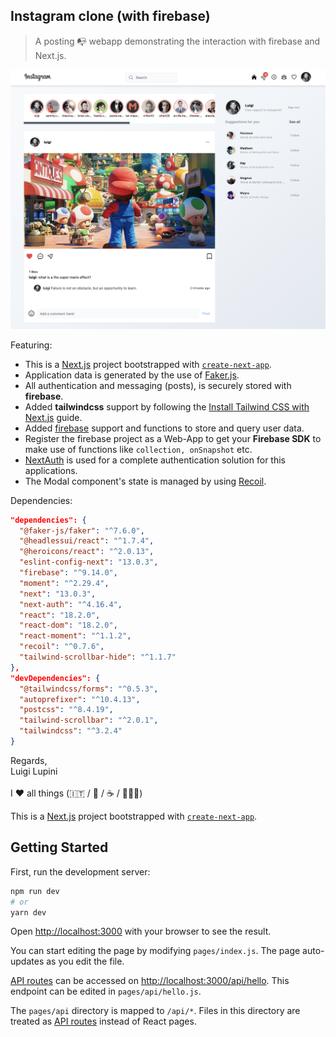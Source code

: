 ## Instagram clone (with firebase)

> A posting 📭 webapp demonstrating the interaction with firebase and Next.js.

![alt text](./capture.png)

Featuring:

- This is a [Next.js](https://nextjs.org/) project bootstrapped with [`create-next-app`](https://github.com/vercel/next.js/tree/canary/packages/create-next-app).
- Application data is generated by the use of [Faker.js](https://fakerjs.dev/).
- All authentication and messaging (posts), is securely stored with **firebase**.
- Added **tailwindcss** support by following the [Install Tailwind CSS with Next.js](https://tailwindcss.com/docs/guides/nextjs) guide.
- Added [firebase](https://www.npmjs.com/package/firebase) support and functions to store and query user data.
- Register the firebase project as a Web-App to get your **Firebase SDK** to make use of functions like `collection, onSnapshot` etc.
- [NextAuth](https://next-auth.js.org/getting-started/introduction) is used for a complete authentication solution for this applications.
- The Modal component's state is managed by using [Recoil](https://recoiljs.org/).

Dependencies:

```json
"dependencies": {
  "@faker-js/faker": "^7.6.0",
  "@headlessui/react": "^1.7.4",
  "@heroicons/react": "^2.0.13",
  "eslint-config-next": "13.0.3",
  "firebase": "^9.14.0",
  "moment": "^2.29.4",
  "next": "13.0.3",
  "next-auth": "^4.16.4",
  "react": "18.2.0",
  "react-dom": "18.2.0",
  "react-moment": "^1.1.2",
  "recoil": "^0.7.6",
  "tailwind-scrollbar-hide": "^1.1.7"
},
"devDependencies": {
  "@tailwindcss/forms": "^0.5.3",
  "autoprefixer": "^10.4.13",
  "postcss": "^8.4.19",
  "tailwind-scrollbar": "^2.0.1",
  "tailwindcss": "^3.2.4"
}
```

Regards, <br />
Luigi Lupini <br />
<br />
I ❤️ all things (🇮🇹 / 🛵 / ☕️ / 👨‍👩‍👧)<br />

This is a [Next.js](https://nextjs.org/) project bootstrapped with [`create-next-app`](https://github.com/vercel/next.js/tree/canary/packages/create-next-app).

## Getting Started

First, run the development server:

```bash
npm run dev
# or
yarn dev
```

Open [http://localhost:3000](http://localhost:3000) with your browser to see the result.

You can start editing the page by modifying `pages/index.js`. The page auto-updates as you edit the file.

[API routes](https://nextjs.org/docs/api-routes/introduction) can be accessed on [http://localhost:3000/api/hello](http://localhost:3000/api/hello). This endpoint can be edited in `pages/api/hello.js`.

The `pages/api` directory is mapped to `/api/*`. Files in this directory are treated as [API routes](https://nextjs.org/docs/api-routes/introduction) instead of React pages.
